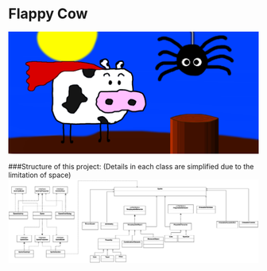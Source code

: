 Flappy Cow
======
![Banner](/etc/graphics/funktionsgrafik.png)

###Structure of this project:
(Details in each class are simplified due to the limitation of space)
![UML Diagram](UML_diagram.png)
